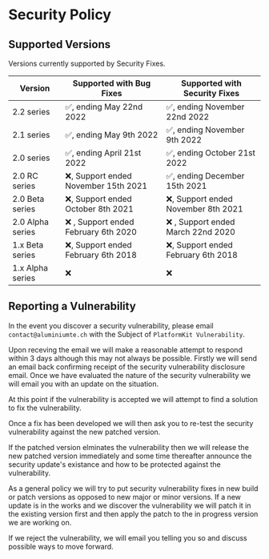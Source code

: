 # Security Policy

## Supported Versions

Versions currently supported by Security Fixes.

| Version | Supported with Bug Fixes | Supported with Security Fixes | 
|--| --|--|
| 2.2 series | :white_check_mark:, ending May 22nd 2022 | :white_check_mark:, ending November 22nd 2022 |
| 2.1 series | :white_check_mark:, ending May 9th 2022 | :white_check_mark:, ending November 9th 2022 |
| 2.0 series | :white_check_mark:, ending April 21st 2022 | :white_check_mark:, ending October 21st 2022 |
| 2.0 RC series | :x:, Support ended November 15th 2021 | :white_check_mark:, ending December 15th 2021 |
| 2.0 Beta series | :x:, Support ended October 8th 2021 | :x:, Support ended November 8th 2021 |
| 2.0 Alpha series | :x: , Support ended February 6th 2020 | :x: , Support ended March 22nd 2020 |
| 1.x Beta series | :x:, Support ended February 6th 2018 | :x:, Support ended February 6th 2018 |
| 1.x Alpha series   | :x: | :x: |

## Reporting a Vulnerability

In the event you discover a security vulnerability, please email ``contact@aluminiumte.ch`` with the Subject of ``PlatformKit Vulnerability``.

Upon receving the email we will make a reasonable attempt to respond within 3 days although this may not always be possible. Firstly we will send an email back confirming receipt of the security vulnerability disclosure email.
Once we have evaluated the nature of the security vulnerability we will email you with an update on the situation.

At this point if the vulnerability is accepted we will attempt to find a solution to fix the vulnerability. 

Once a fix has been developed we will then ask you to re-test the security vulnerability against the new patched version.

If the patched version elminates the vulnerability then we will release the new patched version immediately and some time thereafter announce the security update's existance and how to be protected against the vulnerability.

As a general policy we will try to put security vulnerability fixes in new build or patch versions as opposed to new major or minor versions.
If a new update is in the works and we discover the vulnerability we will patch it in the existing version first and then apply the patch to the in progress version we are working on.

If we reject the vulnerability, we will email you telling you so and discuss possible ways to move forward.

